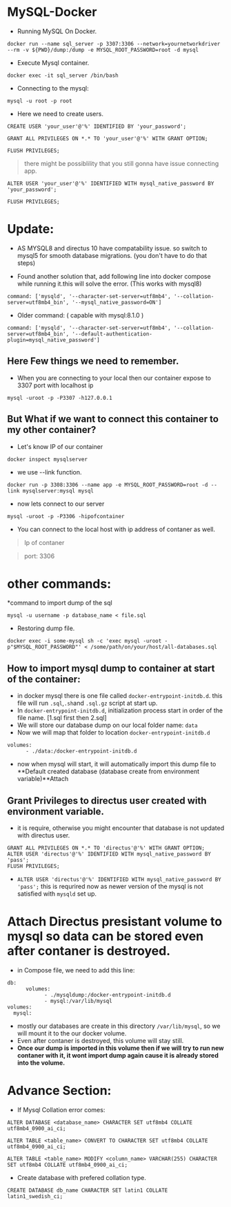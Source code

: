 # MySQL-Docker

* Running MySQL On Docker.
```
docker run --name sql_server -p 3307:3306 --network=yournetworkdriver  --rm -v ${PWD}/dump:/dump -e MYSQL_ROOT_PASSWORD=root -d mysql
```


* Execute Mysql container.
```
docker exec -it sql_server /bin/bash
```


* Connecting to the mysql:
```
mysql -u root -p root
```


* Here we need to create users.
```
CREATE USER 'your_user'@'%' IDENTIFIED BY 'your_password';
```
```
GRANT ALL PRIVILEGES ON *.* TO 'your_user'@'%' WITH GRANT OPTION;
```
```
FLUSH PRIVILEGES;
```

> there might be possiblility that you still gonna have issue connecting app.
```
ALTER USER 'your_user'@'%' IDENTIFIED WITH mysql_native_password BY 'your_password';
```
```
FLUSH PRIVILEGES;
```


# Update:
* AS MYSQL8 and directus 10 have compatability issue. so switch to mysql5 for smooth database migrations. (you don't have to do that steps)

* Found another solution that, add following line into docker compose while running it.this will solve the error. (This works with mysql8)
```
command: ['mysqld', '--character-set-server=utf8mb4', '--collation-server=utf8mb4_bin', '--mysql_native_password=ON']
```
* Older command: ( capable with mysql:8.1.0 )
```
command: ['mysqld', '--character-set-server=utf8mb4', '--collation-server=utf8mb4_bin', '--default-authentication-plugin=mysql_native_password']
```
## Here Few things we need to remember.
* When you are connecting to your local then our container expose to 3307 port with localhost ip
```
mysql -uroot -p -P3307 -h127.0.0.1
```


## But What if we want to connect this container to my other container?

* Let's know IP of our container
```
docker inspect mysqlserver
```


* we use --link function.
```
docker run -p 3308:3306 --name app -e MYSQL_ROOT_PASSWORD=root -d --link mysqlserver:mysql mysql
```


* now lets connect to our server
```
mysql -uroot -p -P3306 -hipofcontainer
```


* You can connect to the local host with ip address of contaner as well.
> Ip of contaner

> port: 3306



# other commands:
*command to import dump of the sql
```
mysql -u username -p database_name < file.sql
```
* Restoring dump file.
```
docker exec -i some-mysql sh -c 'exec mysql -uroot -p"$MYSQL_ROOT_PASSWORD"' < /some/path/on/your/host/all-databases.sql
```



## How to import mysql dump to container at start of the container:
* in docker mysql there is one file called ```docker-entrypoint-initdb.d```. this file will run `.sql`,`.sh`and `.sql.gz` script at start up.
* In `docker-entrypoint-initdb.d`, initialization process start in order of the file name. [1.sql first then 2.sql]
* We will store our database dump on our local folder name: `data`
* Now we will map that folder to location `docker-entrypoint-initdb.d`
```
volumes:
      - ./data:/docker-entrypoint-initdb.d
```
* now when mysql will start, it will automatically import this dump file to **Default created database (database create from environment variable)**Attach

## Grant Privileges to directus user created with environment variable.
* it is require, otherwise you might encounter that database is not updated with directus user.
```
GRANT ALL PRIVILEGES ON *.* TO 'directus'@'%' WITH GRANT OPTION;
ALTER USER 'directus'@'%' IDENTIFIED WITH mysql_native_password BY 'pass';
FLUSH PRIVILEGES;
```
* `ALTER USER 'directus'@'%' IDENTIFIED WITH mysql_native_password BY 'pass';` this is requrired now as newer version of the mysql is not satisfied with `mysqld` set up.

# Attach Directus presistant volume to mysql so data can be stored even after contaner is destroyed.
* in Compose file, we need to add this line:
```
db:
      volumes:
            - ./mysqldump:/docker-entrypoint-initdb.d
            - mysql:/var/lib/mysql
volumes:
  mysql:
```
* mostly our databases are create in this directory `/var/lib/mysql`, so we will mount it  to the our docker volume.
* Even after contaner is destroyed, this volume will stay still.
* **Once our dump is imported in this volume then if we will try to run new contaner with it, it wont import dump again cause it is already stored into the volume.**

  
# Advance Section:
* If Mysql Collation error comes:
```
ALTER DATABASE <database_name> CHARACTER SET utf8mb4 COLLATE utf8mb4_0900_ai_ci;
```
```
ALTER TABLE <table_name> CONVERT TO CHARACTER SET utf8mb4 COLLATE utf8mb4_0900_ai_ci;
```
```
ALTER TABLE <table_name> MODIFY <column_name> VARCHAR(255) CHARACTER SET utf8mb4 COLLATE utf8mb4_0900_ai_ci;
```
* Create database with prefered collation type.
```
CREATE DATABASE db_name CHARACTER SET latin1 COLLATE latin1_swedish_ci;
```
